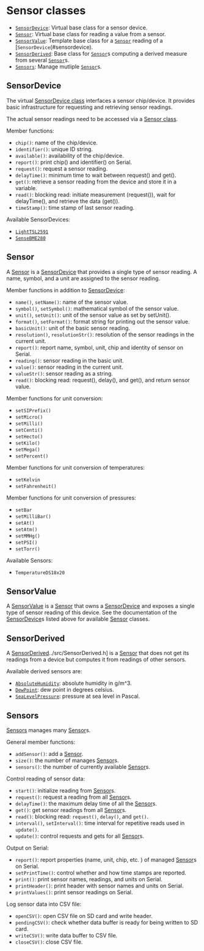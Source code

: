 # Sensor classes

- [`SensorDevice`](#sensordevice): Virtual base class for a sensor device.
- [`Sensor`](#sensor): Virtual base class for reading a value from a sensor.
- [`SensorValue`](#sensorvalue): Template base class for a [`Sensor`](#sensor) reading of a [`SensorDevice`(#sensordevice).
- [`SensorDerived`](#sensorderived): Base class for [`Sensor`](#sensor)s computing a derived measure from several [`Sensor`](#sensor)s.
- [`Sensors`](#sensors): Manage mutliple [`Sensor`](#sensor)s.


## SensorDevice

The virtual [SensorDevice class](../src/SensorDevice.h) interfaces a
sensor chip/device. It provides basic infrastructure for requesting
and retrieving sensor readings.

The actual sensor readings need to be accessed via a [Sensor
class](#sensor).

Member functions:

- `chip()`: name of the chip/device.
- `identifier()`: unique ID string.
- `available()`: availability of the chip/device.
- `report()`: print chip() and identifier() on Serial.
- `request()`: request a sensor reading.
- `delayTime()`: minimum time to wait between request() and get().
- `get()`: retrieve a sensor reading from the device and store it in a variable.
- `read()`: blocking read: initiate measurement (request()), wait for delayTime(), and retrieve the data (get()).
- `timeStamp()`: time stamp of last sensor reading.

Available SensorDevices:

- [`LightTSL2591`](chips/tsl2591md)
- [`SenseBME280`](chips/bme280.md)


## Sensor

A [Sensor](../src/Sensor.h) is a [SensorDevice](#sensordevice) that
provides a single type of sensor reading. A name, symbol, and a unit
are assigned to the sensor reading.

Member functions in addition to [SensorDevice](#sensordevice):

- `name()`, `setName()`: name of the sensor value.
- `symbol()`, `setSymbol()`: mathematical symbol of the sensor value.
- `unit()`, `setUnit()`: unit of the sensor value as set by setUnit().
- `format()`, `setFormat()`: format string for printing out the sensor value.
- `basicUnit()`: unit of the basic sensor reading.
- `resolution()`, `resolutionStr()`: resolution of the sensor readings in the current unit.
- `report()`: report name, symbol, unit, chip and identity of sensor on Serial.
- `reading()`: sensor reading in the basic unit.
- `value()`: sensor reading in the current unit.
- `valueStr()`: sensor reading as a string.
- `read()`: blocking read: request(), delay(), and get(), and return sensor value.

Member functions for unit conversion:

- `setSIPrefix()`
- `setMicro()`
- `setMilli()`
- `setCenti()`
- `setHecto()`
- `setKilo()`
- `setMega()`
- `setPercent()`

Member functions for unit conversion of temperatures:

- `setKelvin`
- `setFahrenheit()`

Member functions for unit conversion of pressures:

- `setBar`
- `setMilliBar()`
- `setAt()`
- `setAtm()`
- `setMMHg()`
- `setPSI()`
- `setTorr()`

Available Sensors:

- `TemperatureDS18x20`


## SensorValue

A [SensorValue](../src/SensorValue.h) is a [Sensor](#sensor) that owns
a [SensorDevice](#sensordevice) and exposes a single type of sensor
reading of this device. See the documentation of the
[SensorDevice](#sensordevice)s listed above for available
[Sensor](#sensor) classes.


## SensorDerived

A [SensorDerived]()../src/SensorDerived.h] is a [Sensor](#sensor) that
does not get its readings from a device but computes it from readings
of other sensors.

Available derived sensors are:

- [`AbsoluteHumidity`](../src/AbsoluteHumidity.h): absolute humidity in g/m^3.
- [`DewPoint`](../src/DewPoint.h): dew point in degrees celsius.
- [`SeaLevelPressure`](../src/SeaLevelPressure.h): pressure at sea level in Pascal.


## Sensors

[Sensors](../src/Sensors.h) manages many [Sensor](#sensor)s.

General member functions:

- `addSensor()`: add a [Sensor](#sensor).
- `size()`: the number of manages [Sensor](#sensor)s.
- `sensors()`: the number of currently available [Sensor](#sensor)s.

Control reading of sensor data:

- `start()`: initialize reading from [Sensor](#sensor)s.
- `request()`: request a reading from all [Sensor](#sensor)s.
- `delayTime()`: the maximum delay time of all the [Sensor](#sensor)s.
- `get()`: get sensor readings from all [Sensor](#sensor)s.
- `read()`: blocking read: `request()`, `delay()`, and `get()`.
- `interval()`, `setInterval()`: time interval for repetitive reads used in `update()`.
- `update()`: control requests and gets for all [Sensor](#sensor)s.

Output on Serial:

- `report()`: report properties (name, unit, chip, etc. ) of managed [Sensor](#sensor)s on Serial.
- `setPrintTime()`: control whether and how time stamps are reported.
- `print()`: print sensor names, readings, and units on Serial.
- `printHeader()`: print header with sensor names and units on Serial.
- `printValues()`: print sensor readings on Serial.

Log sensor data into CSV file:

- `openCSV()`: open CSV file on SD card and write header.
- `pendingCSV()`: check whether data buffer is ready for being written to SD card.
- `writeCSV()`: write data buffer to CSV file.
- `closeCSV()`: close CSV file.
